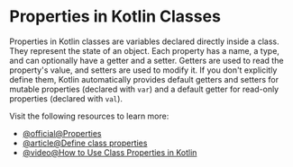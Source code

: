 # Properties in Kotlin Classes

Properties in Kotlin classes are variables declared directly inside a class. They represent the state of an object. Each property has a name, a type, and can optionally have a getter and a setter. Getters are used to read the property's value, and setters are used to modify it. If you don't explicitly define them, Kotlin automatically provides default getters and setters for mutable properties (declared with `var`) and a default getter for read-only properties (declared with `val`).

Visit the following resources to learn more:

- [@official@Properties](https://kotlinlang.org/docs/properties.html)
- [@article@Define class properties](https://developer.android.com/codelabs/basic-android-kotlin-compose-classes-and-objects#4)
- [@video@How to Use Class Properties in Kotlin](https://www.youtube.com/watch?v=xD830WM4iIQ)